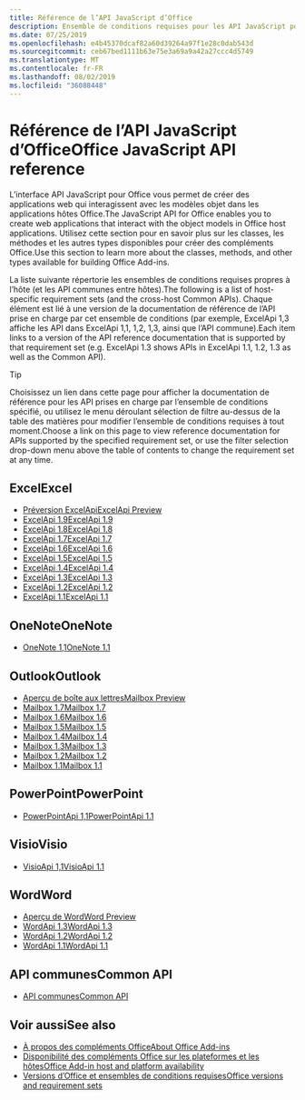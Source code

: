 ```yaml
---
title: Référence de l’API JavaScript d’Office
description: Ensemble de conditions requises pour les API JavaScript pour Office par hôte
ms.date: 07/25/2019
ms.openlocfilehash: e4b45370dcaf82a60d39264a97f1e28c0dab543d
ms.sourcegitcommit: ceb67bed1111b63e75e3a69a9a42a27ccc4d5749
ms.translationtype: MT
ms.contentlocale: fr-FR
ms.lasthandoff: 08/02/2019
ms.locfileid: "36088448"
---
```

# <a name="office-javascript-api-reference"></a><span data-ttu-id="4d401-103">Référence de l’API JavaScript d’Office</span><span class="sxs-lookup"><span data-stu-id="4d401-103">Office JavaScript API reference</span></span>

<span data-ttu-id="4d401-104">L’interface API JavaScript pour Office vous permet de créer des applications web qui interagissent avec les modèles objet dans les applications hôtes Office.</span><span class="sxs-lookup"><span data-stu-id="4d401-104">The JavaScript API for Office enables you to create web applications that interact with the object models in Office host applications.</span></span> <span data-ttu-id="4d401-105">Utilisez cette section pour en savoir plus sur les classes, les méthodes et les autres types disponibles pour créer des compléments Office.</span><span class="sxs-lookup"><span data-stu-id="4d401-105">Use this section to learn more about the classes, methods, and other types available for building Office Add-ins.</span></span>

<span data-ttu-id="4d401-106">La liste suivante répertorie les ensembles de conditions requises propres à l’hôte (et les API communes entre hôtes).</span><span class="sxs-lookup"><span data-stu-id="4d401-106">The following is a list of host-specific requirement sets (and the cross-host Common APIs).</span></span> <span data-ttu-id="4d401-107">Chaque élément est lié à une version de la documentation de référence de l’API prise en charge par cet ensemble de conditions (par exemple, ExcelApi 1,3 affiche les API dans ExcelApi 1,1, 1,2, 1,3, ainsi que l’API commune).</span><span class="sxs-lookup"><span data-stu-id="4d401-107">Each item links to a version of the API reference documentation that is supported by that requirement set (e.g. ExcelApi 1.3 shows APIs in ExcelApi 1.1, 1.2, 1.3 as well as the Common API).</span></span>

> [!TIP]
> <span data-ttu-id="4d401-108">Choisissez un lien dans cette page pour afficher la documentation de référence pour les API prises en charge par l’ensemble de conditions spécifié, ou utilisez le menu déroulant sélection de filtre au-dessus de la table des matières pour modifier l’ensemble de conditions requises à tout moment.</span><span class="sxs-lookup"><span data-stu-id="4d401-108">Choose a link on this page to view reference documentation for APIs supported by the specified requirement set, or use the filter selection drop-down menu above the table of contents to change the requirement set at any time.</span></span>

## <a name="excel"></a><span data-ttu-id="4d401-109">Excel</span><span class="sxs-lookup"><span data-stu-id="4d401-109">Excel</span></span>

- [<span data-ttu-id="4d401-110">Préversion ExcelApi</span><span class="sxs-lookup"><span data-stu-id="4d401-110">ExcelApi Preview</span></span>](/javascript/api/excel?view=excel-js-preview)
- [<span data-ttu-id="4d401-111">ExcelApi 1.9</span><span class="sxs-lookup"><span data-stu-id="4d401-111">ExcelApi 1.9</span></span>](/javascript/api/excel?view=excel-js-1.9)
- [<span data-ttu-id="4d401-112">ExcelApi 1.8</span><span class="sxs-lookup"><span data-stu-id="4d401-112">ExcelApi 1.8</span></span>](/javascript/api/excel?view=excel-js-1.8)
- [<span data-ttu-id="4d401-113">ExcelApi 1.7</span><span class="sxs-lookup"><span data-stu-id="4d401-113">ExcelApi 1.7</span></span>](/javascript/api/excel?view=excel-js-1.7)
- [<span data-ttu-id="4d401-114">ExcelApi 1.6</span><span class="sxs-lookup"><span data-stu-id="4d401-114">ExcelApi 1.6</span></span>](/javascript/api/excel?view=excel-js-1.6)
- [<span data-ttu-id="4d401-115">ExcelApi 1.5</span><span class="sxs-lookup"><span data-stu-id="4d401-115">ExcelApi 1.5</span></span>](/javascript/api/excel?view=excel-js-1.5)
- [<span data-ttu-id="4d401-116">ExcelApi 1.4</span><span class="sxs-lookup"><span data-stu-id="4d401-116">ExcelApi 1.4</span></span>](/javascript/api/excel?view=excel-js-1.4)
- [<span data-ttu-id="4d401-117">ExcelApi 1.3</span><span class="sxs-lookup"><span data-stu-id="4d401-117">ExcelApi 1.3</span></span>](/javascript/api/excel?view=excel-js-1.3)
- [<span data-ttu-id="4d401-118">ExcelApi 1.2</span><span class="sxs-lookup"><span data-stu-id="4d401-118">ExcelApi 1.2</span></span>](/javascript/api/excel?view=excel-js-1.2)
- [<span data-ttu-id="4d401-119">ExcelApi 1.1</span><span class="sxs-lookup"><span data-stu-id="4d401-119">ExcelApi 1.1</span></span>](/javascript/api/excel?view=excel-js-1.1)

## <a name="onenote"></a><span data-ttu-id="4d401-120">OneNote</span><span class="sxs-lookup"><span data-stu-id="4d401-120">OneNote</span></span>

- [<span data-ttu-id="4d401-121">OneNote 1,1</span><span class="sxs-lookup"><span data-stu-id="4d401-121">OneNote 1.1</span></span>](/javascript/api/onenote?view=onenote-js-1.1)

## <a name="outlook"></a><span data-ttu-id="4d401-122">Outlook</span><span class="sxs-lookup"><span data-stu-id="4d401-122">Outlook</span></span>

- [<span data-ttu-id="4d401-123">Aperçu de boîte aux lettres</span><span class="sxs-lookup"><span data-stu-id="4d401-123">Mailbox Preview</span></span>](/javascript/api/outlook?view=outlook-js-preview)
- [<span data-ttu-id="4d401-124">Mailbox 1.7</span><span class="sxs-lookup"><span data-stu-id="4d401-124">Mailbox 1.7</span></span>](/javascript/api/outlook?view=outlook-js-1.7)
- [<span data-ttu-id="4d401-125">Mailbox 1.6</span><span class="sxs-lookup"><span data-stu-id="4d401-125">Mailbox 1.6</span></span>](/javascript/api/outlook?view=outlook-js-1.6)
- [<span data-ttu-id="4d401-126">Mailbox 1.5</span><span class="sxs-lookup"><span data-stu-id="4d401-126">Mailbox 1.5</span></span>](/javascript/api/outlook?view=outlook-js-1.5)
- [<span data-ttu-id="4d401-127">Mailbox 1.4</span><span class="sxs-lookup"><span data-stu-id="4d401-127">Mailbox 1.4</span></span>](/javascript/api/outlook?view=outlook-js-1.4)
- [<span data-ttu-id="4d401-128">Mailbox 1.3</span><span class="sxs-lookup"><span data-stu-id="4d401-128">Mailbox 1.3</span></span>](/javascript/api/outlook?view=outlook-js-1.3)
- [<span data-ttu-id="4d401-129">Mailbox 1.2</span><span class="sxs-lookup"><span data-stu-id="4d401-129">Mailbox 1.2</span></span>](/javascript/api/outlook?view=outlook-js-1.2)
- [<span data-ttu-id="4d401-130">Mailbox 1.1</span><span class="sxs-lookup"><span data-stu-id="4d401-130">Mailbox 1.1</span></span>](/javascript/api/outlook?view=outlook-js-1.1)

## <a name="powerpoint"></a><span data-ttu-id="4d401-131">PowerPoint</span><span class="sxs-lookup"><span data-stu-id="4d401-131">PowerPoint</span></span>

- [<span data-ttu-id="4d401-132">PowerPointApi 1,1</span><span class="sxs-lookup"><span data-stu-id="4d401-132">PowerPointApi 1.1</span></span>](/javascript/api/powerpoint?view=powerpoint-js-1.1)

## <a name="visio"></a><span data-ttu-id="4d401-133">Visio</span><span class="sxs-lookup"><span data-stu-id="4d401-133">Visio</span></span>

- [<span data-ttu-id="4d401-134">VisioApi 1,1</span><span class="sxs-lookup"><span data-stu-id="4d401-134">VisioApi 1.1</span></span>](/javascript/api/visio?view=visio-js-1.1)

## <a name="word"></a><span data-ttu-id="4d401-135">Word</span><span class="sxs-lookup"><span data-stu-id="4d401-135">Word</span></span>

- [<span data-ttu-id="4d401-136">Aperçu de Word</span><span class="sxs-lookup"><span data-stu-id="4d401-136">Word Preview</span></span>](/javascript/api/word?view=word-js-preview)
- [<span data-ttu-id="4d401-137">WordApi 1.3</span><span class="sxs-lookup"><span data-stu-id="4d401-137">WordApi 1.3</span></span>](/javascript/api/word?view=word-js-1.3)
- [<span data-ttu-id="4d401-138">WordApi 1.2</span><span class="sxs-lookup"><span data-stu-id="4d401-138">WordApi 1.2</span></span>](/javascript/api/word?view=word-js-1.2)
- [<span data-ttu-id="4d401-139">WordApi 1.1</span><span class="sxs-lookup"><span data-stu-id="4d401-139">WordApi 1.1</span></span>](/javascript/api/word?view=word-js-1.1)

## <a name="common-api"></a><span data-ttu-id="4d401-140">API communes</span><span class="sxs-lookup"><span data-stu-id="4d401-140">Common API</span></span>

- [<span data-ttu-id="4d401-141">API communes</span><span class="sxs-lookup"><span data-stu-id="4d401-141">Common API</span></span>](/javascript/api/office?view=common-js)

## <a name="see-also"></a><span data-ttu-id="4d401-142">Voir aussi</span><span class="sxs-lookup"><span data-stu-id="4d401-142">See also</span></span>

- [<span data-ttu-id="4d401-143">À propos des compléments Office</span><span class="sxs-lookup"><span data-stu-id="4d401-143">About Office Add-ins</span></span>](/office/dev/add-ins/overview)
- [<span data-ttu-id="4d401-144">Disponibilité des compléments Office sur les plateformes et les hôtes</span><span class="sxs-lookup"><span data-stu-id="4d401-144">Office Add-in host and platform availability</span></span>](/office/dev/add-ins/overview/office-add-in-availability)
- [<span data-ttu-id="4d401-145">Versions d’Office et ensembles de conditions requises</span><span class="sxs-lookup"><span data-stu-id="4d401-145">Office versions and requirement sets</span></span>](/office/dev/add-ins/develop/office-versions-and-requirement-sets)
